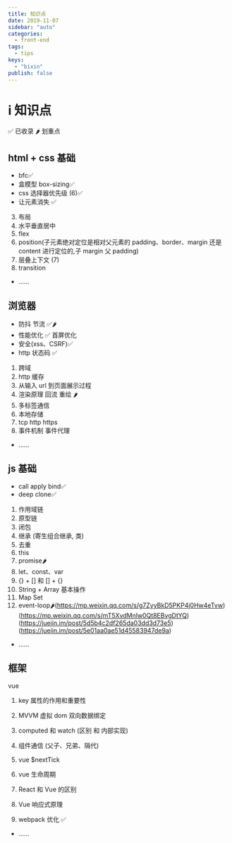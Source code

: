 ```yaml
---
title: 知识点
date: 2019-11-07
sidebar: "auto"
categories:
  - front-end
tags:
  - tips
keys:
  - "bixin"
publish: false
---
```


# i 知识点

✅ 已收录
🌶 划重点

## html + css 基础

- bfc✅
- 盒模型 box-sizing✅
- css 选择器优先级 (6)✅
- 让元素消失 ✅

3. 布局
4. 水平垂直居中
5. flex
6. position(子元素绝对定位是相对父元素的 padding、border、margin 还是 content 进行定位的,子 margin 父 padding)
7. 层叠上下文 (7)
8. transition

- ......

## 浏览器

- 防抖 节流 ✅🌶
- 性能优化 ✅ 首屏优化
- 安全(xss、CSRF)✅
- http 状态码 ✅

1. 跨域
2. http 缓存
3. 从输入 url 到页面展示过程
4. 渲染原理 回流 重绘 🌶
5. 多标签通信
6. 本地存储
7. tcp http https
8. 事件机制 事件代理

- ......

## js 基础

- call apply bind✅
- deep clone✅

1. 作用域链
2. 原型链
3. 闭包
4. 继承 (寄生组合继承, 类)
5. 去重
6. this
7. promise🌶
8. let、const、var
9. {} + [] 和 [] + {}
10. String + Array 基本操作
11. Map Set
12. event-loop🌶(https://mp.weixin.qq.com/s/g7ZyyBkD5PKP4j0Hw4eTvw)(https://mp.weixin.qq.com/s/mT5XvdMnlw0Qt8EBvgDtYQ)(https://juejin.im/post/5d5b4c2df265da03dd3d73e5)(https://juejin.im/post/5e01aa0ae51d45583947de9a)

- ......

## 框架

vue

1. key 属性的作用和重要性
1. MVVM 虚拟 dom 双向数据绑定
1. computed 和 watch (区别 和 内部实现)
1. 组件通信 (父子、兄弟、隔代)

1. vue \$nextTick
1. vue 生命周期
1. React 和 Vue 的区别
1. Vue 响应式原理
1. webpack 优化 ✅

- ......

<br/>
<Valine></Valine>
